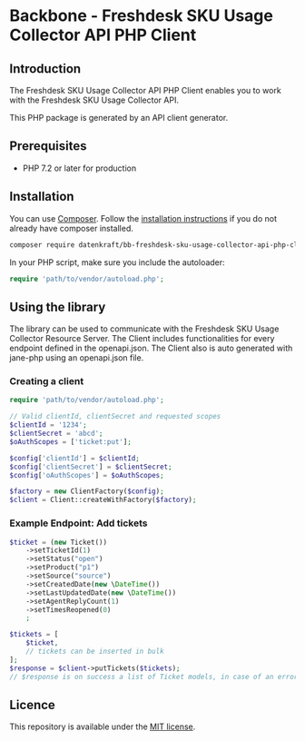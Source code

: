 # Backbone - Freshdesk SKU Usage Collector API PHP Client

## Introduction

The Freshdesk SKU Usage Collector API PHP Client enables you to work with the Freshdesk SKU Usage Collector API.

This PHP package is generated by an API client generator.

## Prerequisites

- PHP 7.2 or later for production

## Installation

You can use [Composer](https://getcomposer.org/). Follow the [installation instructions](https://getcomposer.org/doc/00-intro.md) if you do not already have composer installed.

~~~~ bash
composer require datenkraft/bb-freshdesk-sku-usage-collector-api-php-client
~~~~

In your PHP script, make sure you include the autoloader:

~~~~ php
require 'path/to/vendor/autoload.php';
~~~~

## Using the library

The library can be used to communicate with the Freshdesk SKU Usage Collector Resource Server.
The Client includes functionalities for every endpoint defined in the openapi.json.
The Client also is auto generated with jane-php using an openapi.json file.

### Creating a client

~~~~ php
require 'path/to/vendor/autoload.php';

// Valid clientId, clientSecret and requested scopes
$clientId = '1234';
$clientSecret = 'abcd';
$oAuthScopes = ['ticket:put'];

$config['clientId'] = $clientId;
$config['clientSecret'] = $clientSecret;
$config['oAuthScopes'] = $oAuthScopes;

$factory = new ClientFactory($config);
$client = Client::createWithFactory($factory);
~~~~

### Example Endpoint: Add tickets
~~~~ php
$ticket = (new Ticket())
    ->setTicketId(1)
    ->setStatus("open")
    ->setProduct("p1")
    ->setSource("source")
    ->setCreatedDate(new \DateTime())
    ->setLastUpdatedDate(new \DateTime())
    ->setAgentReplyCount(1)
    ->setTimesReopened(0)
    ;

$tickets = [
    $ticket,
    // tickets can be inserted in bulk
];
$response = $client->putTickets($tickets);
// $response is on success a list of Ticket models, in case of an error an exception or an ErrorResponse object as a fallback 

~~~~

## Licence
This repository is available under the [MIT license](https://opensource.org/licenses/MIT).
